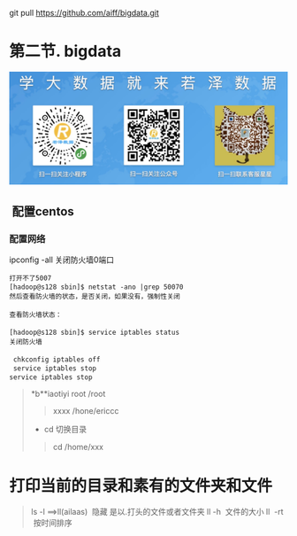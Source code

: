 git  pull https://github.com/aiff/bigdata.git

# 第二节. bigdata
![微信公众](https://github.com/aiff/bigdata/blob/master/img/%E8%8B%A5%E6%B3%BD%E6%95%B0%E6%8D%AE--%E6%89%AB%E6%8F%8F%E5%85%A5%E5%8F%A3.png)
##  配置centos
### 配置网络

ipconfig -all
关闭防火墙0端口
```
打开不了5007
[hadoop@s128 sbin]$ netstat -ano |grep 50070
然后查看防火墙的状态，是否关闭，如果没有，强制性关闭

查看防火墙状态：

[hadoop@s128 sbin]$ service iptables status
关闭防火墙

 chkconfig iptables off
 service iptables stop
service iptables stop
```
> *b**iaotiyi
> root  /root
>  >xxxx   /hone/ericcc
> *  cd 切换目录
>   >cd /home/xxx

# 打印当前的目录和素有的文件夹和文件
>  ls -l ==>ll(ailaas)
>  隐藏 是以.打头的文件或者文件夹
ll -h  文件的大小
ll  -rt  按时间排序
